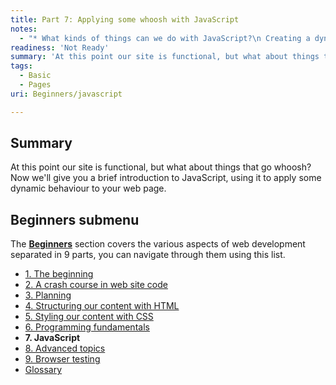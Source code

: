 ```yaml
---
title: Part 7: Applying some whoosh with JavaScript
notes:
  - "* What kinds of things can we do with JavaScript?\n Creating a dynamic image gallery where you can click on a thumbnail and have the larger image appear\n Loading in different recipe details as new images are clicked on, from a JSON file"
readiness: 'Not Ready'
summary: 'At this point our site is functional, but what about things that go whoosh? Now we''ll give you a brief introduction to JavaScript, using it to apply some dynamic behaviour to your web page.'
tags:
  - Basic
  - Pages
uri: Beginners/javascript

---
```

## <span>Summary</span>

At this point our site is functional, but what about things that go whoosh? Now we'll give you a brief introduction to JavaScript, using it to apply some dynamic behaviour to your web page.

## <span>Beginners submenu</span>

The **[Beginners](/Beginners)** section covers the various aspects of web development separated in 9 parts, you can navigate through them using this list.

-   [1. The beginning](/Beginners/the_beginning)
-   [2. A crash course in web site code](/Beginners/crash_course)
-   [3. Planning](/Beginners/planning)
-   [4. Structuring our content with HTML](/Beginners/html)
-   [5. Styling our content with CSS](/Beginners/css)
-   [6. Programming fundamentals](/Beginners/programming)
-   **7. JavaScript**
-   [8. Advanced topics](/Beginners/advanced)
-   [9. Browser testing](/Beginners/browser_testing)
-   [Glossary](/Beginners/glossary)

